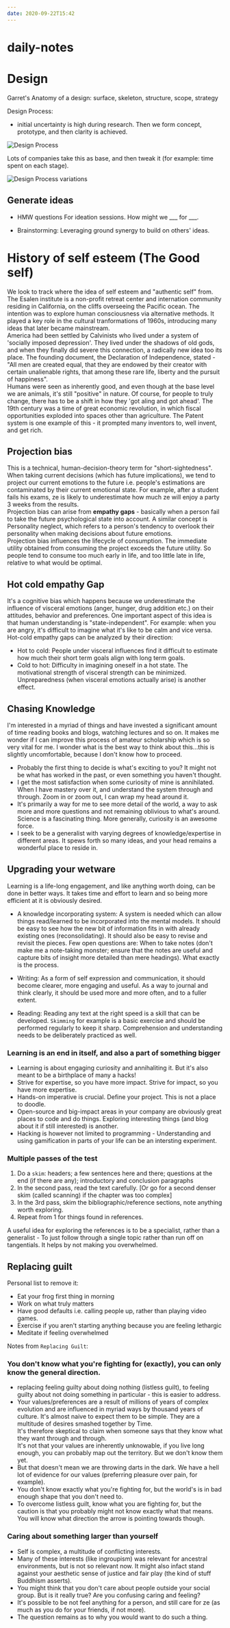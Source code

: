 ```yaml
---
date: 2020-09-22T15:42
---
```


# daily-notes

# Design

Garret's Anatomy of a design: surface, skeleton, structure, scope, strategy

Design Process:
- initial uncertainty is high during research. Then we form concept, prototype, and then clarity is achieved.

![Design Process](static/design_process.png)

Lots of companies take this as base, and then tweak it (for example: time spent on each stage).

![Design Process variations](static/design_process_variation.png)


## Generate ideas

* HMW questions
For ideation sessions.
How might we ___ for ___.

* Brainstorming: Leveraging ground synergy to build on others' ideas.


# History of self esteem (The Good self)
We look to track where the idea of self esteem and "authentic self" from. 
The Esalen institute is a non-profit retreat center and internation community residing in California, on the cliffs overseeing the Pacific ocean. The intention was to explore human consciousness via alternative methods. It played a key role in the cultural tranformations of 1960s, introducing many ideas that later became mainstream.  
America had been settled by Calvinists who lived under a system of 'socially imposed depression'. They lived under the shadows of old gods, and when they finally did severe this connection, a radically new idea too its place. The founding document, the Declaration of Independence, stated - "All men are created equal, that they are endowed by their creator with certain unalienable rights, that among these rare life, liberty and the pursuit of happiness".  
Humans were seen as inherently good, and even though at the base level we are animals, it's still "positive" in nature. 
Of course, for people to truly change, there has to be a shift in how they 'got aling and got ahead'. The 19th century was a time of great economic revolution, in which fiscal opportunities exploded into spaces other than agriculture. The Patent system is one example of this - it prompted many inventors to, well invent, and get rich.


## Projection bias
This is a technical, human-decision-theory term for "short-sightedness". When taking current decisions (which has future implications), we tend to project our current emotions to the future i.e. people's estimations are contaminated by their current emotional state. For example, after a student fails his exams, ze is likely to underestimate how much ze will enjoy a party 3 weeks from the results.  
Projection bias can arise from **empathy gaps** - basically when a person fail to take the future psychological state into account.
A similar concept is Personality neglect, which refers to a person's tendency to overlook their personality when making decisions about future emotions.  
Projection bias influences the lifecycle of consumption. The immediate utility obtained from consuming the project exceeds the future utility. So people tend to consume too much early in life, and too little late in life, relative to what would be optimal.

## Hot cold empathy Gap
It's a cognitive bias which happens because we underestimate the influence of visceral emotions (anger, hunger, drug addition etc.) on their attitudes, behavior and preferences. One important aspect of this idea is that human understanding is "state-independent". For example: when you are angry, it's difficult to imagine what it's like to be calm and vice versa.  
Hot-cold empathy gaps can be analyzed by their direction:
- Hot to cold: People under visceral influences find it difficult to estimate how much their short term goals align with long term goals.
- Cold to hot: Difficulty in imagining oneself in a hot state. The motivational strength of visceral strength can be minimized. Unpreparedness (when visceral emotions actually arise) is another effect.



## Chasing Knowledge
I'm interested in a myriad of things and have invested a significant amount of time reading books and blogs, watching lectures and so on. It makes me wonder if I can improve this process of amateur scholarship which is so very vital for me. I wonder what is the best way to think about this...this is slightly uncomfortable, because I don't know how to proceed.
- Probably the first thing to decide is what's exciting to you? It might not be what has worked in the past, or even something you haven't thought.
- I get the most satisfaction when some curiosity of mine is annihilated. When I have mastery over it, and understand the system through and through. Zoom in or zoom out, I can wrap my head around it. 
- It's primarily a way for me to see more detail of the world, a way to ask more and more questions and not remaining oblivious to what's around. Science is a fascinating thing. More generally, curiosity is an awesome force. 
- I seek to be a generalist with varying degrees of knowledge/expertise in different areas. It spews forth so many ideas, and your head remains a wonderful place to reside in.


## Upgrading your wetware
Learning is a life-long engagement, and like anything worth doing, can be done in better ways. It takes time and effort to learn and so being more efficient at it is obviously desired.
- A knowledge incorporating system: A system is needed which can allow things read/learned to be incorporated into the mental models. It should be easy to see how the new bit of information fits in with already existing ones (reconsolidating). It should also be easy to revise and revisit the pieces.
Few open questions are: When to take notes (don't make me a note-taking monster; ensure that the notes are useful and capture bits of insight more detailed than mere headings). What exactly is the process.  

- Writing: As a form of self expression and communication, it should become clearer, more engaging and useful. As a way to journal and think clearly, it should be used more and more often, and to a fuller extent.
- Reading: Reading any text at the right speed is a skill that can be developed. `Skimming` for example is a basic exercise and should be performed regularly to keep it sharp. Comprehension and understanding needs to be deliberately practiced as well.


### Learning is an end in itself, and also a part of something bigger
- Learning is about engaging curiosity and annihaliting it. But it's also meant to be a birthplace of many a hacks!
- Strive for expertise, so you have more impact. Strive for impact, so you have more expertise.
- Hands-on imperative is crucial. Define your project. This is not a place to doodle.
- Open-source and big-impact areas in your company are obviously great places to code and do things. Exploring interesting things (and blog about it if still interested) is another.
- Hacking is however not limited to programming - Understanding and using gamification in parts of your life can be an intersting experiment.


### Multiple passes of the test
1. Do a `skim`: headers; a few sentences here and there; questions at the end (if there are any); introductory and conclusion paragraphs
2. In the second pass, read the text carefully. [Or go for a second denser skim (called scanning) if the chapter was too complex]
3. In the 3rd pass, skim the bibliographic/reference sections, note anything worth exploring.
4. Repeat from 1 for things found in references.

A useful idea for exploring the references is to be a specialist, rather than a generalist - To just follow through a single topic rather than run off on tangentials. It helps by not making you overwhelmed. 


## Replacing guilt
Personal list to remove it:
- Eat your frog first thing in morning
- Work on what truly matters
- Have good defaults i.e. calling people up, rather than playing video games.
- Exercise if you aren't starting anything because you are feeling lethargic
- Meditate if feeling overwhelmed

Notes from `Replacing Guilt`:

### You don't know what you're fighting for (exactly), you can only know the general direction.

- replacing feeling guilty about doing nothing (listless guilt), to feeling guilty about not doing something in particular - this is easier to address.
- Your values/preferences are a result of millions of years of complex evolution and are influenced in myriad ways by thousand years of culture. It's almost naive to expect them to be simple. They are a multitude of desires smashed together by Time.  
It's therefore skeptical to claim when someone says that they know what they want through and through.  
It's not that your values are inherently unknowable, if you live long enough, you can probably map out the territory. But we don't know them yet.
- But that doesn't mean we are throwing darts in the dark. We have a hell lot of evidence for our values (preferring pleasure over pain, for example). 
- You don't know exactly what you're fighting for, but the world's is in bad enough shape that you don't need to.
- To overcome listless guilt, know what you are fighting for, but the caution is that you probably might not know exactly what that means. You will know what direction the arrow is pointing towards though.


### Caring about something larger than yourself
- Self is complex, a multitude of conflicting interests.
- Many of these interests (like ingroupism) was relevant for ancestral environments, but is not so relevant now. It might also infact stand against your aesthetic sense of justice and fair play (the kind of stuff Buddhism asserts).
- You might think that you don't care about people outside your social group. But is it really true? Are you confusing caring and feeling?
- It's possible to be not feel anything for a person, and still care for ze (as much as you do for your friends, if not more).
- The question remains as to why you would want to do such a thing. 
